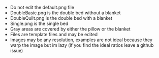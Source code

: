 - Do not edit the default.png file
- DoubleBasic.png is the double bed without a blanket
- DoubleQuilt.png is the double bed with a blanket
- Single.png is the single bed
- Gray areas are covered by either the pillow or the blanket
- Files are template files and may be edited
- Images may be any resolution, examples are not ideal because they warp the image but im lazy (if you find the ideal ratios leave a github issue)
